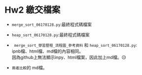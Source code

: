 # Hw2 繳交檔案


* `merge_sort_06170128.py`:最終程式碼檔案
* `heap_sort_06170128.py`:最終程式碼檔案
* ` merge_sort_學習歷程_流程圖_參考資料` 和 `heap_sort_06170128.py`:
 <br>ipnb檔、html檔、md檔的內容相同。
 <br>因為github上無法顯示inpy、html檔案，因此加上md檔。😥

* `兩者比較`的 md檔。
